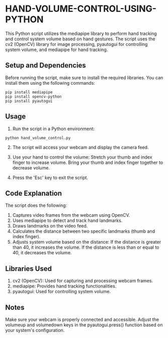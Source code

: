# HAND-VOLUME-CONTROL-USING-PYTHON
This Python script utilizes the mediapipe library to perform hand tracking and control system volume based on hand gestures. The script uses the cv2 (OpenCV) library for image processing, pyautogui for controlling system volume, and mediapipe for hand tracking.

## Setup and Dependencies
Before running the script, make sure to install the required libraries. You can install them using the following commands:

```
pip install mediapipe
pip install opencv-python
pip install pyautogui
```


## Usage
1) Run the script in a Python environment:
```
python hand_volume_control.py
```
2) The script will access your webcam and display the camera feed.

3) Use your hand to control the volume:
   Stretch your thumb and index finger to increase volume.
   Bring your thumb and index finger together to decrease volume.
4) Press the 'Esc' key to exit the script.

   
## Code Explanation
The script does the following:

1) Captures video frames from the webcam using OpenCV.
2) Uses mediapipe to detect and track hand landmarks.
3) Draws landmarks on the video feed.
4) Calculates the distance between two specific landmarks (thumb and index finger).
5) Adjusts system volume based on the distance:
If the distance is greater than 40, it increases the volume.
If the distance is less than or equal to 40, it decreases the volume.


## Libraries Used
1) cv2 (OpenCV): Used for capturing and processing webcam frames.
2) mediapipe: Provides hand tracking functionalities.
3) pyautogui: Used for controlling system volume.

## Notes
Make sure your webcam is properly connected and accessible.
Adjust the volumeup and volumedown keys in the pyautogui.press() function based on your system's configuration.
